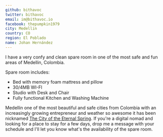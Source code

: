 ```yaml
---
github: bithavoc
twitter: bithavoc
email: im@bithavoc.io
facebook: thepumpkin1979
city: Medellin
country: CO
region: El Poblado
name: Johan Hernández
---
```


I have a very confy and clean spare room in one of the most safe and fun areas of Medellin, Colombia.

Spare room includes:
* Bed with memory foam mattress and pillow
* 30/4MB WI-FI
* Studio with Desk and Chair
* Fully functional Kitchen and Washing Machine

Medellin one of the most beautiful and safe cities from Colombia with an increasingly growing entrepreneur and weather so awesome it has been nicknamed [The City of the Eternal Spring](https://en.wikipedia.org/wiki/Medell%C3%ADn#Geography).  If you're a digital nomad and looking for a place to stay for a few days, drop me a message with your schedule and I'll let you know what's the availability of the spare room.
